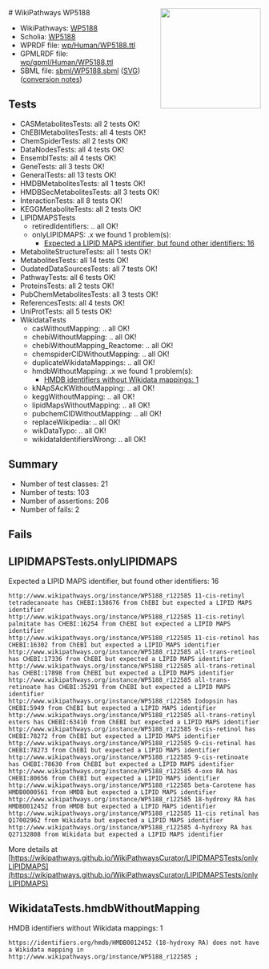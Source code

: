 <img style="float: right; width: 200px" src="../logo.png" />
# WikiPathways WP5188

* WikiPathways: [WP5188](https://identifiers.org/wikipathways:WP5188)
* Scholia: [WP5188](https://scholia.toolforge.org/wikipathways/WP5188)
* WPRDF file: [wp/Human/WP5188.ttl](../wp/Human/WP5188.ttl)
* GPMLRDF file: [wp/gpml/Human/WP5188.ttl](../wp/gpml/Human/WP5188.ttl)
* SBML file: [sbml/WP5188.sbml](../sbml/WP5188.sbml) ([SVG](../sbml/WP5188.svg)) ([conversion notes](../sbml/WP5188.txt))

## Tests
* CASMetabolitesTests: all 2 tests OK!
* ChEBIMetabolitesTests: all 4 tests OK!
* ChemSpiderTests: all 2 tests OK!
* DataNodesTests: all 4 tests OK!
* EnsemblTests: all 4 tests OK!
* GeneTests: all 3 tests OK!
* GeneralTests: all 13 tests OK!
* HMDBMetabolitesTests: all 1 tests OK!
* HMDBSecMetabolitesTests: all 3 tests OK!
* InteractionTests: all 8 tests OK!
* KEGGMetaboliteTests: all 2 tests OK!
* LIPIDMAPSTests
    * retiredIdentifiers: .. all OK!
    * onlyLIPIDMAPS: .x we found 1 problem(s):
        * [Expected a LIPID MAPS identifier, but found other identifiers: 16](#d0bfb67e)
* MetaboliteStructureTests: all 1 tests OK!
* MetabolitesTests: all 14 tests OK!
* OudatedDataSourcesTests: all 7 tests OK!
* PathwayTests: all 6 tests OK!
* ProteinsTests: all 2 tests OK!
* PubChemMetabolitesTests: all 3 tests OK!
* ReferencesTests: all 4 tests OK!
* UniProtTests: all 5 tests OK!
* WikidataTests
    * casWithoutMapping: .. all OK!
    * chebiWithoutMapping: .. all OK!
    * chebiWithoutMapping_Reactome: .. all OK!
    * chemspiderCIDWithoutMapping: .. all OK!
    * duplicateWikidataMappings: .. all OK!
    * hmdbWithoutMapping: .x we found 1 problem(s):
        * [HMDB identifiers without Wikidata mappings: 1](#8860e69b)
    * kNApSAcKWithoutMapping: .. all OK!
    * keggWithoutMapping: .. all OK!
    * lipidMapsWithoutMapping: .. all OK!
    * pubchemCIDWithoutMapping: .. all OK!
    * replaceWikipedia: .. all OK!
    * wikDataTypo: .. all OK!
    * wikidataIdentifiersWrong: .. all OK!


## Summary

* Number of test classes: 21
* Number of tests: 103
* Number of assertions: 206
* Number of fails: 2

## Fails

<a name="d0bfb67e" />

## LIPIDMAPSTests.onlyLIPIDMAPS

Expected a LIPID MAPS identifier, but found other identifiers: 16
```
http://www.wikipathways.org/instance/WP5188_r122585 11-cis-retinyl tetradecanoate has CHEBI:138676 from ChEBI but expected a LIPID MAPS identifier
http://www.wikipathways.org/instance/WP5188_r122585 11-cis-retinyl palmitate has CHEBI:16254 from ChEBI but expected a LIPID MAPS identifier
http://www.wikipathways.org/instance/WP5188_r122585 11-cis-retinol has CHEBI:16302 from ChEBI but expected a LIPID MAPS identifier
http://www.wikipathways.org/instance/WP5188_r122585 all-trans-retinol has CHEBI:17336 from ChEBI but expected a LIPID MAPS identifier
http://www.wikipathways.org/instance/WP5188_r122585 all-trans-retinal has CHEBI:17898 from ChEBI but expected a LIPID MAPS identifier
http://www.wikipathways.org/instance/WP5188_r122585 all-trans-retinoate has CHEBI:35291 from ChEBI but expected a LIPID MAPS identifier
http://www.wikipathways.org/instance/WP5188_r122585 Iodopsin has CHEBI:5949 from ChEBI but expected a LIPID MAPS identifier
http://www.wikipathways.org/instance/WP5188_r122585 all-trans-retinyl esters has CHEBI:63410 from ChEBI but expected a LIPID MAPS identifier
http://www.wikipathways.org/instance/WP5188_r122585 9-cis-retinol has CHEBI:78272 from ChEBI but expected a LIPID MAPS identifier
http://www.wikipathways.org/instance/WP5188_r122585 9-cis-retinal has CHEBI:78273 from ChEBI but expected a LIPID MAPS identifier
http://www.wikipathways.org/instance/WP5188_r122585 9-cis-retinoate has CHEBI:78630 from ChEBI but expected a LIPID MAPS identifier
http://www.wikipathways.org/instance/WP5188_r122585 4-oxo RA has CHEBI:80656 from ChEBI but expected a LIPID MAPS identifier
http://www.wikipathways.org/instance/WP5188_r122585 beta-Carotene has HMDB0000561 from HMDB but expected a LIPID MAPS identifier
http://www.wikipathways.org/instance/WP5188_r122585 18-hydroxy RA has HMDB0012452 from HMDB but expected a LIPID MAPS identifier
http://www.wikipathways.org/instance/WP5188_r122585 11-cis retinal has Q17002962 from Wikidata but expected a LIPID MAPS identifier
http://www.wikipathways.org/instance/WP5188_r122585 4-hydroxy RA has Q27132808 from Wikidata but expected a LIPID MAPS identifier
```

More details at [https://wikipathways.github.io/WikiPathwaysCurator/LIPIDMAPSTests/onlyLIPIDMAPS](https://wikipathways.github.io/WikiPathwaysCurator/LIPIDMAPSTests/onlyLIPIDMAPS)

<a name="8860e69b" />

## WikidataTests.hmdbWithoutMapping

HMDB identifiers without Wikidata mappings: 1
```
https://identifiers.org/hmdb/HMDB0012452 (18-hydroxy RA) does not have a Wikidata mapping in http://www.wikipathways.org/instance/WP5188_r122585 ; 
```

